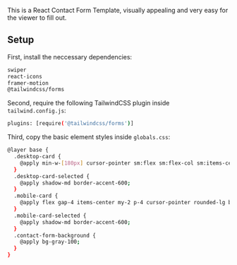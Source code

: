 This is a React Contact Form Template, visually appealing and very easy for the viewer to fill out.

## Setup

First, install the neccessary dependencies:

```bash
swiper
react-icons
framer-motion
@tailwindcss/forms
```

Second, require the following TailwindCSS plugin inside `tailwind.config.js`:

```bash
plugins: [require('@tailwindcss/forms')]
```

Third, copy the basic element styles inside `globals.css`:

```bash
@layer base {
  .desktop-card {
    @apply min-w-[180px] cursor-pointer sm:flex sm:flex-col sm:items-center sm:gap-0 rounded-lg bg-white border-2 transition p-8 text-center hover:shadow-md hover:border-accent-600 shadow-sm border-gray-100;
  }
  .desktop-card-selected {
    @apply shadow-md border-accent-600;
  }
  .mobile-card {
    @apply flex gap-4 items-center my-2 p-4 cursor-pointer rounded-lg bg-white border shadow-sm border-gray-200;
  }
  .mobile-card-selected {
    @apply shadow-md border-accent-600;
  }
  .contact-form-background {
    @apply bg-gray-100;
  }
}
```

